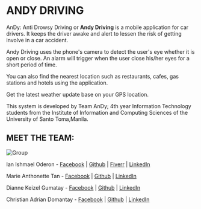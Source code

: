 #  ANDY DRIVING

AnDy: Anti Drowsy Driving or <b>Andy Driving</b> is a mobile application for car drivers. It keeps the driver awake and alert to lessen the risk of getting involve in a car accident.

Andy Driving uses the phone's camera to detect the user's eye whether it is open or close. An alarm will trigger when the user close his/her eyes for a short period of time.

You can also find the nearest location such as restaurants, cafes, gas stations and hotels using the application.

Get the latest weather update base on your GPS location.

This system is developed by Team AnDy; 4th year Information Technology students from the Institute of Information and Computing Sciences of the University of Santo Toma,Manila.

## MEET THE TEAM:

![Group](./group.jpg)

Ian Ishmael Oderon - [Facebook](https://www.facebook.com/Ianskie21) | [Github](https://github.com/darknblack) | [Fiverr](https://www.fiverr.com/darknblack) | [LinkedIn](https://www.linkedin.com/in/ian-ishmael-oderon-194090174/)

Marie Anthonette Tan - [Facebook](https://www.facebook.com/aaaaanthonette) | [Github](https://github.com/toni-tan) | [LinkedIn](https://www.linkedin.com/in/marieartan)

Dianne Keizel Gumatay - [Facebook](https://www.facebook.com/diannekeizel.gumatay) | [Github](https://github.com/keizel1007) | [LinkedIn](https://www.linkedin.com/in/dianne-keizel-gumatay-3ba8a5166/)

Christian Adrian Domantay - [Facebook](https://www.facebook.com/christianadrian.domantay) | [Github](https://github.com/ChristianDomantay) | [LinkedIn](https://www.linkedin.com/in/christian-domantay-9a4982165/)